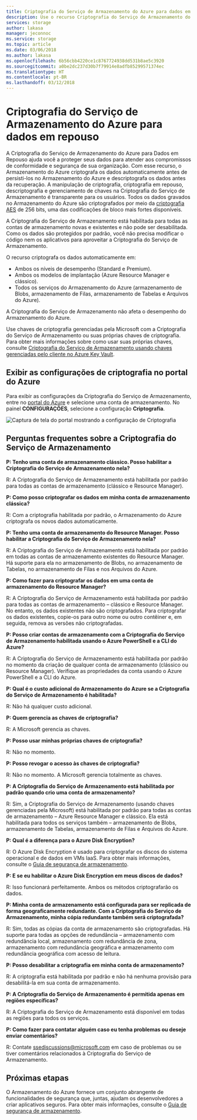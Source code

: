 ```yaml
---
title: Criptografia do Serviço de Armazenamento do Azure para dados em repouso | Microsoft Docs
description: Use o recurso Criptografia do Serviço de Armazenamento do Azure para criptografar o armazenamento de Blobs do Azure no lado do serviço ao armazenar os dados e descriptografá-lo ao recuperar os dados.
services: storage
author: lakasa
manager: jeconnoc
ms.service: storage
ms.topic: article
ms.date: 03/06/2018
ms.author: lakasa
ms.openlocfilehash: 6b56cbb4220ce1c8767724938dd531b8ae5c3920
ms.sourcegitcommit: a0be2dc237d30b7f79914e8adfb85299571374ec
ms.translationtype: HT
ms.contentlocale: pt-BR
ms.lasthandoff: 03/12/2018
---
```

# <a name="azure-storage-service-encryption-for-data-at-rest"></a>Criptografia do Serviço de Armazenamento do Azure para dados em repouso

A Criptografia do Serviço de Armazenamento do Azure para Dados em Repouso ajuda você a proteger seus dados para atender aos compromissos de conformidade e segurança de sua organização. Com esse recurso, o Armazenamento do Azure criptografa os dados automaticamente antes de persisti-los no Armazenamento do Azure e descriptografa os dados antes da recuperação. A manipulação de criptografia, criptografia em repouso, descriptografia e gerenciamento de chaves na Criptografia do Serviço de Armazenamento é transparente para os usuários. Todos os dados gravados no Armazenamento do Azure são criptografados por meio da [criptografia AES](https://en.wikipedia.org/wiki/Advanced_Encryption_Standard) de 256 bits, uma das codificações de bloco mais fortes disponíveis.

A Criptografia do Serviço de Armazenamento está habilitada para todas as contas de armazenamento novas e existentes e não pode ser desabilitada. Como os dados são protegidos por padrão, você não precisa modificar o código nem os aplicativos para aproveitar a Criptografia do Serviço de Armazenamento.

O recurso criptografa os dados automaticamente em:

- Ambos os níveis de desempenho (Standard e Premium).
- Ambos os modelos de implantação (Azure Resource Manager e clássico).
- Todos os serviços do Armazenamento do Azure (armazenamento de Blobs, armazenamento de Filas, armazenamento de Tabelas e Arquivos do Azure). 

A Criptografia do Serviço de Armazenamento não afeta o desempenho do Armazenamento do Azure.

Use chaves de criptografia gerenciadas pela Microsoft com a Criptografia do Serviço de Armazenamento ou suas próprias chaves de criptografia. Para obter mais informações sobre como usar suas próprias chaves, consulte [Criptografia do Serviço de Armazenamento usando chaves gerenciadas pelo cliente no Azure Key Vault](storage-service-encryption-customer-managed-keys.md).

## <a name="view-encryption-settings-in-the-azure-portal"></a>Exibir as configurações de criptografia no portal do Azure

Para exibir as configurações da Criptografia do Serviço de Armazenamento, entre no [portal do Azure](https://portal.azure.com) e selecione uma conta de armazenamento. No painel **CONFIGURAÇÕES**, selecione a configuração **Criptografia**.

![Captura de tela do portal mostrando a configuração de Criptografia](./media/storage-service-encryption/image1.png)

## <a name="faq-for-storage-service-encryption"></a>Perguntas frequentes sobre a Criptografia do Serviço de Armazenamento

**P: Tenho uma conta de armazenamento clássico. Posso habilitar a Criptografia do Serviço de Armazenamento nela?**

R: A Criptografia do Serviço de Armazenamento está habilitada por padrão para todas as contas de armazenamento (clássico e Resource Manager).

**P: Como posso criptografar os dados em minha conta de armazenamento clássica?**

R: Com a criptografia habilitada por padrão, o Armazenamento do Azure criptografa os novos dados automaticamente. 

**P: Tenho uma conta de armazenamento do Resource Manager. Posso habilitar a Criptografia do Serviço de Armazenamento nela?**

R: A Criptografia do Serviço de Armazenamento está habilitada por padrão em todas as contas de armazenamento existentes do Resource Manager. Há suporte para ela no armazenamento de Blobs, no armazenamento de Tabelas, no armazenamento de Filas e nos Arquivos do Azure. 

**P: Como fazer para criptografar os dados em uma conta de armazenamento do Resource Manager?**

R: A Criptografia do Serviço de Armazenamento está habilitada por padrão para todas as contas de armazenamento – clássico e Resource Manager. No entanto, os dados existentes não são criptografados. Para criptografar os dados existentes, copie-os para outro nome ou outro contêiner e, em seguida, remova as versões não criptografadas. 

**P: Posso criar contas de armazenamento com a Criptografia do Serviço de Armazenamento habilitada usando o Azure PowerShell e a CLI do Azure?**

R: A Criptografia do Serviço de Armazenamento está habilitada por padrão no momento da criação de qualquer conta de armazenamento (clássico ou Resource Manager). Verifique as propriedades da conta usando o Azure PowerShell e a CLI do Azure.

**P: Qual é o custo adicional do Armazenamento do Azure se a Criptografia do Serviço de Armazenamento é habilitada?**

R: Não há qualquer custo adicional.

**P: Quem gerencia as chaves de criptografia?**

R: A Microsoft gerencia as chaves.

**P: Posso usar minhas próprias chaves de criptografia?**

R: Não no momento.

**P: Posso revogar o acesso às chaves de criptografia?**

R: Não no momento. A Microsoft gerencia totalmente as chaves.

**P: A Criptografia do Serviço de Armazenamento está habilitada por padrão quando crio uma conta de armazenamento?**

R: Sim, a Criptografia do Serviço de Armazenamento (usando chaves gerenciadas pela Microsoft) está habilitada por padrão para todas as contas de armazenamento – Azure Resource Manager e clássico. Ela está habilitada para todos os serviços também – armazenamento de Blobs, armazenamento de Tabelas, armazenamento de Filas e Arquivos do Azure.

**P: Qual é a diferença para o Azure Disk Encryption?**

R: O Azure Disk Encryption é usado para criptografar os discos do sistema operacional e de dados em VMs IaaS. Para obter mais informações, consulte o [Guia de segurança de armazenamento](../storage-security-guide.md).

**P: E se eu habilitar o Azure Disk Encryption em meus discos de dados?**

R: Isso funcionará perfeitamente. Ambos os métodos criptografarão os dados.

**P: Minha conta de armazenamento está configurada para ser replicada de forma geograficamente redundante. Com a Criptografia do Serviço de Armazenamento, minha cópia redundante também será criptografada?**

R: Sim, todas as cópias da conta de armazenamento são criptografadas. Há suporte para todas as opções de redundância – armazenamento com redundância local, armazenamento com redundância de zona, armazenamento com redundância geográfica e armazenamento com redundância geográfica com acesso de leitura.

**P: Posso desabilitar a criptografia em minha conta de armazenamento?**

R: A criptografia está habilitada por padrão e não há nenhuma provisão para desabilitá-la em sua conta de armazenamento. 

**P: A Criptografia do Serviço de Armazenamento é permitida apenas em regiões específicas?**

R: A Criptografia do Serviço de Armazenamento está disponível em todas as regiões para todos os serviços. 

**P: Como fazer para contatar alguém caso eu tenha problemas ou deseje enviar comentários?**

R: Contate [ssediscussions@microsoft.com](mailto:ssediscussions@microsoft.com) em caso de problemas ou se tiver comentários relacionados à Criptografia do Serviço de Armazenamento.

## <a name="next-steps"></a>Próximas etapas
O Armazenamento do Azure fornece um conjunto abrangente de funcionalidades de segurança que, juntas, ajudam os desenvolvedores a criar aplicativos seguros. Para obter mais informações, consulte o [Guia de segurança de armazenamento](../storage-security-guide.md).
